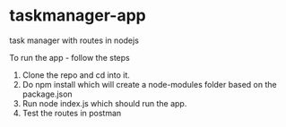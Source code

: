 # taskmanager-app
task manager with routes in nodejs 


To run the app - follow the steps 

1. Clone the repo and cd into it.
2. Do npm install which will create a node-modules folder based on the package.json
3. Run node index.js which should run the app.
4. Test the routes in postman
